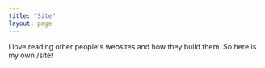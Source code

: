 ```yaml
---
title: "Site"
layout: page
---
```


I love reading other people's websites and how they build them. So here is my own /site!
